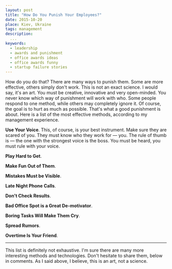 ```yaml
---
layout: post
title: "How Do You Punish Your Employees?"
date: 2015-10-20
place: Kiev, Ukraine
tags: management
description:
  ...
keywords:
  - leadership
  - awards and punishment
  - office awards ideas
  - office awards funny
  - startup failure stories
---
```


How do you do that? There are many ways to punish them.
Some are more effective, others simply don't work. This is
not an exact science. I would say, it's an art. You must be creative,
innovative and very open-minded. You never know which way of
punishment will work with who. Some people respond to one method,
while others may completely ignore it. Of course, the goal is to
hurt as much as possible. That's what a good punishment is about.
Here is a list of the most effective methods, according to my
management experience.

<!--more-->

**Use Your Voice**.
This, of course, is your best instrument. Make sure they are scared
of you. They must know who they work for &mdash; you. The rule
of thumb is &mdash; the one with the strongest voice is the boss. You
must be heard, you must rule with your voice.

**Play Hard to Get**.

**Make Fun Out of Them**.

**Mistakes Must be Visible**.

**Late Night Phone Calls**.

**Don't Check Results**.

**Bad Office Spot is a Great De-motivator**.

**Boring Tasks Will Make Them Cry**.

**Spread Rumors**.

**Overtime Is Your Friend**.

<hr/>

This list is definitely not exhaustive. I'm sure there are many
more interesting methods and technologies. Don't hesitate to
share them, below in comments. As I said above, I believe, this is
an art, not a science.

